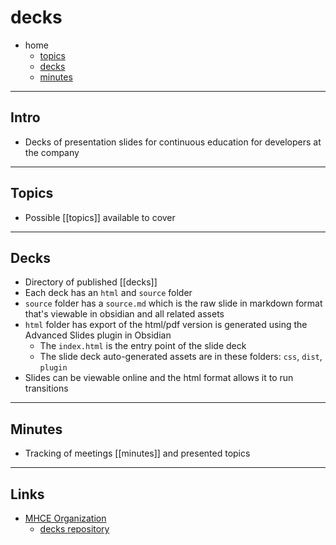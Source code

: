 # decks

- home
  - [topics](topics.md)
  - [decks](decks.md)
  - [minutes](minutes.md)

---

## Intro

- Decks of presentation slides for continuous education for developers at the company

---

## Topics

- Possible [[topics]] available to cover

---

## Decks

- Directory of published [[decks]]
- Each deck has an `html` and `source` folder
- `source` folder has a `source.md` which is the raw slide in markdown format that's viewable in obsidian and all related assets
- `html` folder has export of the html/pdf version is generated using the Advanced Slides plugin in Obsidian
  - The `index.html` is the entry point of the slide deck
  - The slide deck auto-generated assets are in these folders: `css`, `dist`, `plugin`
- Slides can be viewable online and the html format allows it to run transitions

---

## Minutes

- Tracking of meetings [[minutes]] and presented topics

---

## Links

- [MHCE Organization](https://github.com/MH-Continuous-Education)
  - [decks repository](https://github.com/MH-Continuous-Education/decks)